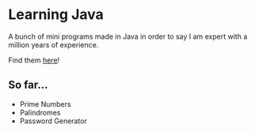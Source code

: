 # Learning Java

A bunch of mini programs made in Java in order to say I am expert with a million years of experience.

Find them [here](src/main/java/kv/miniPrograms)!

## So far...

- Prime Numbers
- Palindromes
- Password Generator